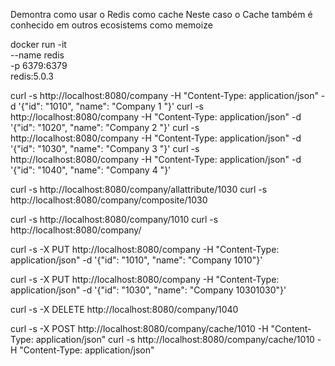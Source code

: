 Demontra como usar o Redis como cache
Neste caso o Cache também é conhecido em outros ecosistems como memoize

docker run -it \
    --name redis \
    -p 6379:6379 \
    redis:5.0.3

curl -s http://localhost:8080/company -H "Content-Type: application/json" -d '{"id": "1010", "name": "Company 1 "}'
curl -s http://localhost:8080/company -H "Content-Type: application/json" -d '{"id": "1020", "name": "Company 2 "}'
curl -s http://localhost:8080/company -H "Content-Type: application/json" -d '{"id": "1030", "name": "Company 3 "}'
curl -s http://localhost:8080/company -H "Content-Type: application/json" -d '{"id": "1040", "name": "Company 4 "}'
 
curl -s http://localhost:8080/company/allattribute/1030
curl -s http://localhost:8080/company/composite/1030

curl -s http://localhost:8080/company/1010
curl -s http://localhost:8080/company/

curl -s -X PUT http://localhost:8080/company -H "Content-Type: application/json" -d '{"id": "1010", "name": "Company 1010"}'
 
curl -s -X PUT http://localhost:8080/company -H "Content-Type: application/json" -d '{"id": "1030", "name": "Company 10301030"}'

curl -s -X DELETE http://localhost:8080/company/1040 


curl -s -X POST http://localhost:8080/company/cache/1010 -H "Content-Type: application/json"
curl -s http://localhost:8080/company/cache/1010 -H "Content-Type: application/json"